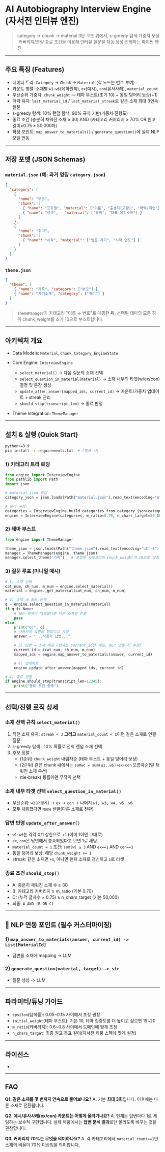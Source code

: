 # AI Autobiography Interview Engine (자서전 인터뷰 엔진)

> category → chunk → material 3단 구조 위에서, ε-greedy 탐색·가중치 보상·커버리지/분량 종료 조건을 이용해 인터뷰 질문을 자동 생성·진행하는 파이썬 엔진

---

## 주요 특징 (Features)

* 데이터 트리: `Category` → `Chunk` → `Material` (각 노드는 번호 부여)
* 카운트 행렬: 소재별 `w1~w6`(육하원칙), `ex`(예시), `con`(유사사례), `material_count`
* 우선순위 가중치: `chunk_weight` — 테마 부스트(초기 10) + 동일 덩어리 보상(+1)
* 맥락 유지: `last_material_id` / `last_material_streak`로 같은 소재 최대 3연속 질문
* ε-greedy 탐색: 10% 랜덤 탐색, 90% 규칙 기반(가중치·진행도)
* 종료 조건 (충분히 채워진 소재 ≥ 30) AND (카테고리 커버리지 ≥ 70% OR 원고 길이×0.75 ≥ 50,000자)
* 확장 포인트: `map_answer_to_materials()` / `generate_question()`에 실제 NLP 모델 연동

---

## 저장 포맷 (JSON Schemas)

### `material.json` (예: 과거 명칭 `category.json`)

```json
{
  "category": [
    {
      "name": "부모",
      "chunk": [
        { "name": "프로필", "material": ["이름", "출생지(고향)", "학력/직업"] },
        { "name": "성격",   "material": ["특징", "대표 에피소드"] }
      ]
    },
    {
      "name": "취미",
      "chunk": [
        { "name": "시작", "material": ["입문 계기", "시작 연도"] }
      ]
    }
  ]
}
```

### `theme.json`

```json
{
  "theme": [
    { "name": "가족", "category": ["부모"] },
    { "name": "자기소개", "category": ["취미"] }
  ]
}
```

> `ThemeManager`가 카테고리 "이름 → 번호"로 매핑한 뒤, 선택된 테마의 모든 하위 chunk_weight를 초기 10으로 부스트합니다.

---

## 아키텍처 개요

* Data Models: `Material`, `Chunk`, `Category`, `EngineState`
* Core Engine: `InterviewEngine`

  * `select_material()` → 다음 질문의 소재 선택
  * `select_question_in_material(material)` → 소재 내부의 타겟(w/ex/con) 결정 및 문장 생성
  * `update_after_answer(mapped_ids, current_id)` → 카운트/가중치 업데이트 + streak 관리
  * `should_stop(transcript_len)` → 종료 판정
* Theme Integration: `ThemeManager`

---

## 설치 & 실행 (Quick Start)

```bash
python>=3.9
pip install -r requirements.txt  # (필요 시)
```

### 1) 카테고리 트리 로딩

```python
from engine import InterviewEngine
from pathlib import Path
import json

# material.json 로딩
category_json = json.loads(Path("material.json").read_text(encoding="utf-8"))

# 트리 구성
categories = InterviewEngine.build_categories_from_category_json(category_json)
engine = InterviewEngine(categories, m_ratio=0.70, n_chars_target=50_000)
```

### 2) 테마 부스트

```python
from engine import ThemeManager

theme_json = json.loads(Path("theme.json").read_text(encoding="utf-8"))
manager = ThemeManager(engine, theme_json)
manager.select_theme("가족")   # 포함된 카테고리의 chunk_weight가 10으로 설정
```

### 3) 질문 루프 (미니멀 예시)

```python
# 1) 소재 선택
cat_num, ch_num, m_num = engine.select_material()
material = engine._get_material(cat_num, ch_num, m_num)

# 2) 소재 내 질문 선택
q = engine.select_question_in_material(material)
if q is None:
    # 모든 항목이 채워졌다면 다른 소재로 전환
    pass
else:
    print("Q:", q)
    # 사용자의 답변을 받았다고 가정
    answer = "...사용자 답변..."

    # 3) 답변 → 소재 매핑 (현재는 current_id만 매핑, NLP 연동 시 수정)
    current_id = (cat_num, ch_num, m_num)
    mapped_ids = engine.map_answer_to_materials(answer, current_id)

    # 4) 업데이트
    engine.update_after_answer(mapped_ids, current_id)

# 4) 종료 판정
if engine.should_stop(transcript_len=12345):
    print("종료 조건 충족")
```

---

## 선택/진행 로직 상세

### 소재 선택 규칙 `select_material()`

1. 직전 소재 유지: `streak < 3` **그리고** `material_count < 1`이면 같은 소재로 연결 질문
2. ε-greedy 탐색 : 10% 확률로 전역 랜덤 소재 선택
3. 후보 정렬 :
   * (1순위) `chunk_weight` 내림차순 (테마 부스트 + 동일 덩어리 보상)
   * (2순위) 같은 chunk 내에서는 `sumwc = sum(w1..w6)+ex+con` 오름차순(덜 채워진 소재 우선)
   * (tie-break) 동률이면 무작위 선택

### 소재 내부 타겟 선택 `select_question_in_material()`

* 우선순위: `w2(어떻게)` → `ex` → `con` → 나머지 `w1, w3, w4, w5, w6`
* 모두 채워졌다면 `None` 반환(다른 소재로 전환)

### 답변 반영 `update_after_answer()`

* `w1~w6`는 각각 0/1 상한으로 +1 (이미 1이면 그대로)
* `ex`, `con`은 답변에서 충족되었다고 보면 1로 세팅
* `material_count = 1` 조건: `sum(w) ≥ 3` AND `ex==1` AND `con==1`
* 동일 덩어리 보상: 해당 `chunk_weight += 1`
* streak: 같은 소재면 `+1`, 아니면 현재 소재로 갱신하고 `1`로 리셋

### 종료 조건 `should_stop()`

* A: 충분히 채워진 소재 수 ≥ 30
* B: 카테고리 커버리지 ≥ m_ratio (기본 0.70)
* C: (누적 글자수 × 0.75) ≥ n_chars_target (기본 50,000)
* 최종: `A AND (B OR C)`

---

## 🔌 NLP 연동 포인트 (필수 커스터마이징)

### 1) `map_answer_to_materials(answer, current_id) -> List[MaterialId]`
* 답변을 소재에 mapping -> LLM

### 2) `generate_question(material, target) -> str`
* 질문 생성 -> LLM

---

## 파라미터/튜닝 가이드

* `epsilon`(탐색률): 0.05~0.15 사이에서 조정 권장
* `initial_weight`(테마 부스트): 기본 10, 테마 집중도를 더 높이고 싶으면 15~20
* `m_ratio`(커버리지): 0.6~0.8 사이에서 도메인에 맞게 조정
* `n_chars_target`: 최종 원고 목표 길이(자서전 제품 스펙에 맞게 설정)

---

## 라이선스
* 

---

## FAQ

**Q1. 같은 소재를 몇 번까지 연속으로 물어보나요?**
A. 기본 **최대 3회**입니다. 이후에는 다른 소재로 전환됩니다.

**Q2. 예시/유사사례(ex/con) 카운트는 어떻게 올라가나요?**
A. 현재는 답변마다 1로 세팅하는 보수적 구현입니다. 실제 제품에서는 **답변 분석 결과**로만 올리도록 바꾸는 것을 권장합니다.

**Q3. 커버리지 70%는 무엇을 의미하나요?**
A. 각 카테고리에서 `material_count==1`인 소재의 비율이 70% 이상임을 의미합니다.

